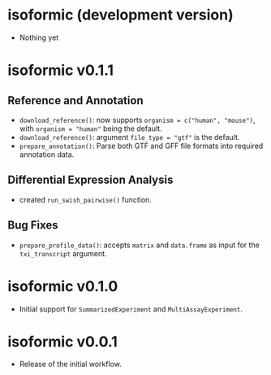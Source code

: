 # isoformic (development version)

* Nothing yet

# isoformic v0.1.1

## Reference and Annotation

* `download_reference()`: now supports `organism = c("human", "mouse")`, with `organism = "human"` being the default.
* `download_reference()`: argument `file_type = "gtf"` is the default.
* `prepare_annotation()`: Parse both GTF and GFF file formats into required annotation data.

## Differential Expression Analysis

* created `run_swish_pairwise()` function.

## Bug Fixes

* `prepare_profile_data()`: accepts `matrix` and `data.frame` as input for the `txi_transcript` argument.


# isoformic v0.1.0

* Initial support for `SummarizedExperiment` and `MultiAssayExperiment`. 

# isoformic v0.0.1

* Release of the initial workflow.
